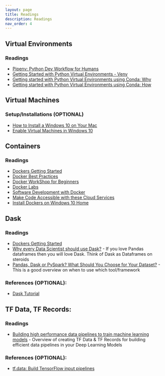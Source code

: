 ```yaml
---
layout: page
title: Readings
description: Readings
nav_order: 4
---
```


## Virtual Environments

### Readings
- [Pipenv: Python Dev Workflow for Humans](https://pipenv.pypa.io/en/latest/)
- [Getting Started with Python Virtual Environments - Venv](https://towardsdatascience.com/virtual-environments-104c62d48c54)
- [Getting started with Python Virtual Environments using Conda: Why](https://towardsdatascience.com/getting-started-with-python-environments-using-conda-32e9f2779307)
- [Getting started with Python Virtual Environments using Conda: How](https://heartbeat.fritz.ai/creating-python-virtual-environments-with-conda-why-and-how-180ebd02d1db)

## Virtual Machines

### Setup/Installations (OPTIONAL)
- [How to Install a Windows 10 on Your Mac](https://towardsdatascience.com/how-to-install-a-free-windows-virtual-machine-on-your-mac-bf7cbc05888e)
- [Enable Virtual Machines in Windows 10](https://docs.microsoft.com/en-us/virtualization/hyper-v-on-windows/quick-start/enable-hyper-v)

## Containers

### Readings

- [Dockers Getting Started](https://github.com/docker/getting-started)
- [Docker Best Practices](https://www.docker.com/blog/intro-guide-to-dockerfile-best-practices/)
- [Docker WorkShop for Beginners](https://github.com/collabnix/dockerlabs/blob/master/workshop/docker/README.md)
- [Docker Labs](https://github.com/collabnix/dockerlabs)
- [Software Development with Docker](http://dockerlabs.collabnix.com/docker/Docker_VIT_Intro/Docker_VIT_Intro.html)
- [Make Code Accessible with these Cloud Services](https://www.nature.com/articles/d41586-019-03366-x)
- [Install Dockers on Windows 10 Home](https://docs.docker.com/docker-for-windows/install-windows-home/)

## Dask

### Readings

- [Dockers Getting Started](https://github.com/docker/getting-started)
- [Why every Data Scientist should use Dask?](https://towardsdatascience.com/why-every-data-scientist-should-use-dask-81b2b850e15b) - If you love Pandas dataframes then you will love Dask. Think of Dask as Dataframes on steroids
- [Pandas, Dask or PySpark? What Should You Choose for Your Dataset?](https://medium.com/datadriveninvestor/pandas-dask-or-pyspark-what-should-you-choose-for-your-dataset-c0f67e1b1d36) - This is a good overview on when to use which tool/framework

### References (OPTIONAL):

- [Dask Tutorial](https://tutorial.dask.org/)

## TF Data, TF Records: 

### Readings
- [Building high performance data pipelines to train machine learning models](https://www.linkedin.com/pulse/building-high-performance-data-pipelines-train-models-bhattacharya/) - Overview of creating TF Data  & TF Records for building efficient data pipelines in your Deep Learning Models

### References (OPTIONAL):

- [tf.data: Build TensorFlow input pipelines](https://www.tensorflow.org/guide/data)